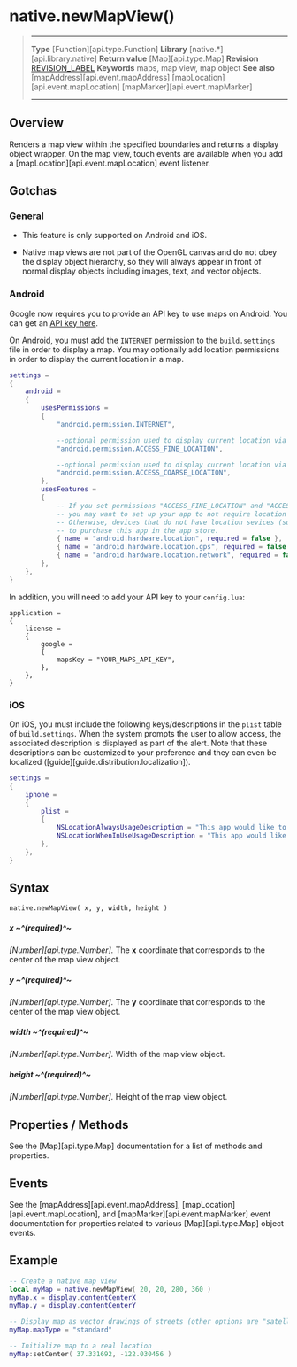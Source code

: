 
# native.newMapView()

> --------------------- ------------------------------------------------------------------------------------------
> __Type__              [Function][api.type.Function]
> __Library__           [native.*][api.library.native]
> __Return value__      [Map][api.type.Map]
> __Revision__          [REVISION_LABEL](REVISION_URL)
> __Keywords__          maps, map view, map object
> __See also__          [mapAddress][api.event.mapAddress]
>						[mapLocation][api.event.mapLocation]
>						[mapMarker][api.event.mapMarker]
> --------------------- ------------------------------------------------------------------------------------------


## Overview

Renders a map view within the specified boundaries and returns a display object wrapper. On the map view, touch events are available when you add a [mapLocation][api.event.mapLocation] event listener.

## Gotchas

### General

* This feature is only supported on Android and iOS.

* Native map views are not part of the OpenGL canvas and do not obey the display object hierarchy, so they will always appear in front of normal display objects including images, text, and vector objects.

### Android

<div class="docs-tip-outer docs-tip-color-alert">
<div class="docs-tip-inner-left">
<div class="fa fa-unlock-alt" style="font-size: 36px; margin-top: 2px; margin-left: 1px;"></div>
</div>
<div class="docs-tip-inner-right">

Google now requires you to provide an API key to use maps on Android. You can get an [API key here](https://developers.google.com/maps/documentation/javascript/get-api-key).

</div>
</div>

On Android, you must add the `INTERNET` permission to the `build.settings` file in order to display a map. You may optionally add location permissions in order to display the current location in a map.

``````lua
settings =
{
	android =
	{
		usesPermissions =
		{
			"android.permission.INTERNET",

			--optional permission used to display current location via the GPS
			"android.permission.ACCESS_FINE_LOCATION",

			--optional permission used to display current location via WiFi or cellular service
			"android.permission.ACCESS_COARSE_LOCATION",
		},
		usesFeatures =
		{
			-- If you set permissions "ACCESS_FINE_LOCATION" and "ACCESS_COARSE_LOCATION" above,
			-- you may want to set up your app to not require location services as follows.
			-- Otherwise, devices that do not have location sevices (such as a GPS) will be unable
			-- to purchase this app in the app store.
			{ name = "android.hardware.location", required = false },
			{ name = "android.hardware.location.gps", required = false },
			{ name = "android.hardware.location.network", required = false }
		},
	},
}
``````

In addition, you will need to add your API key to your `config.lua`:

``````{ brush="lua" gutter="false" first-line="1" highlight="[3,4,5,6,7,8,9]" }
application =
{
	license =
	{
		google =
		{
			mapsKey = "YOUR_MAPS_API_KEY",
		},
	},
}
``````
### iOS

On iOS, you must include the following keys/descriptions in the `plist` table of `build.settings`. When the system prompts the user to allow access, the associated description is displayed as part of the alert. Note that these descriptions can be customized to your preference and they can even be localized \([guide][guide.distribution.localization]\).

``````lua
settings =
{
	iphone =
	{
		plist =
		{
			NSLocationAlwaysUsageDescription = "This app would like to use location services.",
			NSLocationWhenInUseUsageDescription = "This app would like to use location services.",
		},
	},
}
``````


## Syntax

	native.newMapView( x, y, width, height )

##### x ~^(required)^~
_[Number][api.type.Number]._ The __x__ coordinate that corresponds to the center of the map view object.

##### y ~^(required)^~
_[Number][api.type.Number]._ The __y__ coordinate that corresponds to the center of the map view object.

##### width ~^(required)^~
_[Number][api.type.Number]._ Width of the map view object.

##### height ~^(required)^~
_[Number][api.type.Number]._ Height of the map view object.


## Properties / Methods

See the [Map][api.type.Map] documentation for a list of methods and properties.


## Events

See the [mapAddress][api.event.mapAddress], [mapLocation][api.event.mapLocation], and [mapMarker][api.event.mapMarker] event documentation for properties related to various [Map][api.type.Map] object events.


## Example

`````lua
-- Create a native map view
local myMap = native.newMapView( 20, 20, 280, 360 )
myMap.x = display.contentCenterX
myMap.y = display.contentCenterY

-- Display map as vector drawings of streets (other options are "satellite" and "hybrid")
myMap.mapType = "standard"

-- Initialize map to a real location
myMap:setCenter( 37.331692, -122.030456 )
`````
